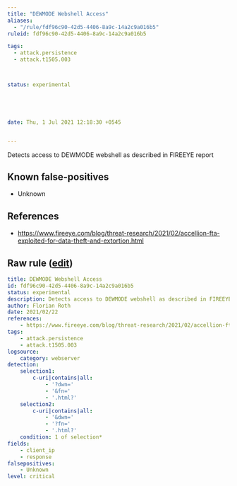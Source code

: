 ```yaml
---
title: "DEWMODE Webshell Access"
aliases:
  - "/rule/fdf96c90-42d5-4406-8a9c-14a2c9a016b5"
ruleid: fdf96c90-42d5-4406-8a9c-14a2c9a016b5

tags:
  - attack.persistence
  - attack.t1505.003



status: experimental





date: Thu, 1 Jul 2021 12:18:30 +0545


---
```


Detects access to DEWMODE webshell as described in FIREEYE report

<!--more-->


## Known false-positives

* Unknown



## References

* https://www.fireeye.com/blog/threat-research/2021/02/accellion-fta-exploited-for-data-theft-and-extortion.html


## Raw rule ([edit](https://github.com/SigmaHQ/sigma/edit/master/rules/web/web_unc2546_dewmode_php_webshell.yml))
```yaml
title: DEWMODE Webshell Access
id: fdf96c90-42d5-4406-8a9c-14a2c9a016b5
status: experimental
description: Detects access to DEWMODE webshell as described in FIREEYE report
author: Florian Roth
date: 2021/02/22
references:
    - https://www.fireeye.com/blog/threat-research/2021/02/accellion-fta-exploited-for-data-theft-and-extortion.html
tags:
    - attack.persistence
    - attack.t1505.003
logsource:
    category: webserver
detection:
    selection1:
        c-uri|contains|all:
            - '?dwn='
            - '&fn='
            - '.html?'
    selection2:
        c-uri|contains|all:
            - '&dwn='
            - '?fn='
            - '.html?'
    condition: 1 of selection*
fields:
    - client_ip
    - response
falsepositives:
    - Unknown
level: critical
```
